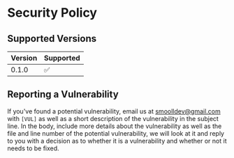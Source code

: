 # Security Policy

## Supported Versions
| Version | Supported          |
| ------- | ------------------ |
| 0.1.0   | :white_check_mark: |

## Reporting a Vulnerability

If you've found a potential vulnerability, email us at smoolldev@gmail.com with `[VUL]` as well as a short description of the vulnerability in the subject line.
In the body, include more details about the vulnerability as well as the file and line number of the potential vulnerability, we will look at it and reply to you
with a decision as to whether it is a vulnerability and whether or not it needs to be fixed.
